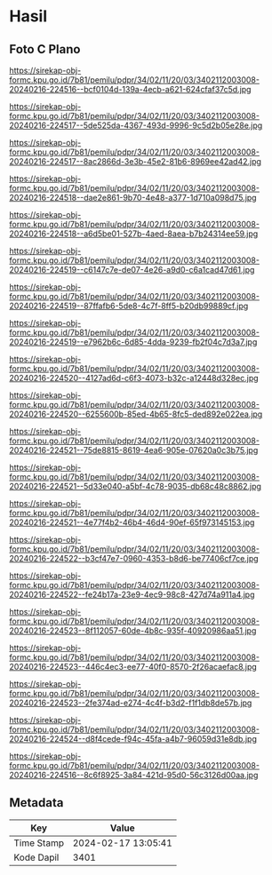# Hasil

## Foto C Plano

https://sirekap-obj-formc.kpu.go.id/7b81/pemilu/pdpr/34/02/11/20/03/3402112003008-20240216-224516--bcf0104d-139a-4ecb-a621-624cfaf37c5d.jpg

https://sirekap-obj-formc.kpu.go.id/7b81/pemilu/pdpr/34/02/11/20/03/3402112003008-20240216-224517--5de525da-4367-493d-9996-9c5d2b05e28e.jpg

https://sirekap-obj-formc.kpu.go.id/7b81/pemilu/pdpr/34/02/11/20/03/3402112003008-20240216-224517--8ac2866d-3e3b-45e2-81b6-8969ee42ad42.jpg

https://sirekap-obj-formc.kpu.go.id/7b81/pemilu/pdpr/34/02/11/20/03/3402112003008-20240216-224518--dae2e861-9b70-4e48-a377-1d710a098d75.jpg

https://sirekap-obj-formc.kpu.go.id/7b81/pemilu/pdpr/34/02/11/20/03/3402112003008-20240216-224518--a6d5be01-527b-4aed-8aea-b7b24314ee59.jpg

https://sirekap-obj-formc.kpu.go.id/7b81/pemilu/pdpr/34/02/11/20/03/3402112003008-20240216-224519--c6147c7e-de07-4e26-a9d0-c6a1cad47d61.jpg

https://sirekap-obj-formc.kpu.go.id/7b81/pemilu/pdpr/34/02/11/20/03/3402112003008-20240216-224519--87ffafb6-5de8-4c7f-8ff5-b20db99889cf.jpg

https://sirekap-obj-formc.kpu.go.id/7b81/pemilu/pdpr/34/02/11/20/03/3402112003008-20240216-224519--e7962b6c-6d85-4dda-9239-fb2f04c7d3a7.jpg

https://sirekap-obj-formc.kpu.go.id/7b81/pemilu/pdpr/34/02/11/20/03/3402112003008-20240216-224520--4127ad6d-c6f3-4073-b32c-a12448d328ec.jpg

https://sirekap-obj-formc.kpu.go.id/7b81/pemilu/pdpr/34/02/11/20/03/3402112003008-20240216-224520--6255600b-85ed-4b65-8fc5-ded892e022ea.jpg

https://sirekap-obj-formc.kpu.go.id/7b81/pemilu/pdpr/34/02/11/20/03/3402112003008-20240216-224521--75de8815-8619-4ea6-905e-07620a0c3b75.jpg

https://sirekap-obj-formc.kpu.go.id/7b81/pemilu/pdpr/34/02/11/20/03/3402112003008-20240216-224521--5d33e040-a5bf-4c78-9035-db68c48c8862.jpg

https://sirekap-obj-formc.kpu.go.id/7b81/pemilu/pdpr/34/02/11/20/03/3402112003008-20240216-224521--4e77f4b2-46b4-46d4-90ef-65f973145153.jpg

https://sirekap-obj-formc.kpu.go.id/7b81/pemilu/pdpr/34/02/11/20/03/3402112003008-20240216-224522--b3cf47e7-0960-4353-b8d6-be77406cf7ce.jpg

https://sirekap-obj-formc.kpu.go.id/7b81/pemilu/pdpr/34/02/11/20/03/3402112003008-20240216-224522--fe24b17a-23e9-4ec9-98c8-427d74a911a4.jpg

https://sirekap-obj-formc.kpu.go.id/7b81/pemilu/pdpr/34/02/11/20/03/3402112003008-20240216-224523--8f112057-60de-4b8c-935f-40920986aa51.jpg

https://sirekap-obj-formc.kpu.go.id/7b81/pemilu/pdpr/34/02/11/20/03/3402112003008-20240216-224523--446c4ec3-ee77-40f0-8570-2f26acaefac8.jpg

https://sirekap-obj-formc.kpu.go.id/7b81/pemilu/pdpr/34/02/11/20/03/3402112003008-20240216-224523--2fe374ad-e274-4c4f-b3d2-f1f1db8de57b.jpg

https://sirekap-obj-formc.kpu.go.id/7b81/pemilu/pdpr/34/02/11/20/03/3402112003008-20240216-224524--d8f4cede-f94c-45fa-a4b7-96059d31e8db.jpg

https://sirekap-obj-formc.kpu.go.id/7b81/pemilu/pdpr/34/02/11/20/03/3402112003008-20240216-224516--8c6f8925-3a84-421d-95d0-56c3126d00aa.jpg


## Metadata

| Key        | Value               |
| ---------- | ------------------- |
| Time Stamp | 2024-02-17 13:05:41 |
| Kode Dapil | 3401                |



